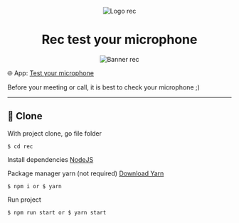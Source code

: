 <p align="center">
    <img alt="Logo rec" src="https://user-images.githubusercontent.com/53228013/207180156-dfa97f6e-3144-45e4-8a4b-37207b08be55.png" />
</p>

<h1 align="center">
  Rec test your microphone
</h1>

<p align="center">
    <img alt="Banner rec" src="https://user-images.githubusercontent.com/53228013/207184414-156e9ba8-4b89-43af-bf54-030ab6af22bb.png" />
</p>

🌐 App: [Test your microphone](https://rec-fawn.vercel.app/)

Before your meeting or call, it is best to check your microphone ;)

****
## 📁 Clone

With project clone, go file folder

```
$ cd rec
```

Install dependencies
[NodeJS](https://nodejs.org/en/)

Package manager yarn (not required)
[Download Yarn](https://yarnpkg.com/getting-started/install)

```
$ npm i or $ yarn
```

Run project

```
$ npm run start or $ yarn start
```
